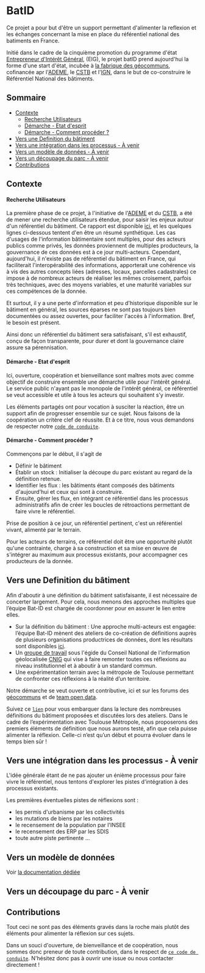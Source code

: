 # BatID

Ce projet a pour but d'être un support permettant d'alimenter la reflexion et les échanges concernant 
la mise en place du référentiel national des batiments en France. 

Initié dans le cadre de la cinquième promotion du programme d'état [Entrepreneur d'Intérêt Général](https://eig.etalab.gouv.fr/defis/batid/), (EIG), le projet batID prend aujourd'hui la forme d'une start d'état, incubée à [la fabrique des géocommuns](https://www.ign.fr/institut/la-fabrique-des-geocommuns-incubateur-de-communs-lign), cofinancée apr l'[ADEME](https://www.ademe.fr/), le [CSTB](http://www.cstb.fr/fr/) et l'[IGN](https://www.ign.fr/institut/la-fabrique-des-geocommuns-incubateur-de-communs-lign), dans le but de co-construire le Référentiel National des bâtiments. 


## Sommaire
- [Contexte](#Contexte)
    - [Recherche Utilisateurs](#Recherche-Utilisateurs)
    - [Démarche - Etat d'esprit](#démarche---etat-desprit) 
    - [Démarche - Comment procéder ? ](#démarche---comment-procéder-)
- [Vers une Definition du bâtiment](#Vers-une-Definition-du-bâtiment)
- [Vers une intégration dans les processus - À venir](#Vers-une-intégration-dans-les-processus---À-venir)
- [Vers un modèle de données - À venir](#Vers-un-modèle-de-données---À-venir)
- [Vers un découpage du parc - À venir](#Vers-un-découpage-du-parc---À-venir)
- [Contributions](#Contributions)

## Contexte

#### Recherche Utilisateurs

La première phase de ce projet, à l'initiative de l'[ADEME](https://www.ademe.fr/) et du [CSTB](http://www.cstb.fr/fr/), 
a été de mener une recherche utilisateurs étendue, pour saisir les enjeux autour d'un référentiel du bâtiment. 
Ce rapport est disponible [ici](https://github.com/entrepreneur-interet-general/BatID/blob/99e36173d5143e72426749fb7fd40f438ec56842/docs/Rapport-Phase-1-Bat-ID.pdf), 
et les quelques lignes ci-dessous tentent d'en être un résumé synthétique.
Les cas d'usages de l'information bâtimentaire sont multiples, pour des acteurs publics comme privés, 
les données proviennent de multiples producteurs, la gouvernance de ces données est à ce jour multi-acteurs.
Cependant, aujourd'hui, il n'existe pas de référentiel du bâtiment en France, 
qui faciliterait l'interopérabilité des informations, apporterait une cohérence 
vis à vis des autres concepts liées (adresses, locaux, parcelles cadastrales) ce impose à de 
nombreux acteurs de réaliser les mêmes croisement, parfois très techniques, avec des moyens variables, 
et une maturité variables sur ces compétences de la donnée.

Et surtout, il y a une perte d'information et peu d'historique disponible sur le bâtiment en général, les sources éparses ne sont pas toujours bien documentées ou assez ouvertes, pour faciliter l'accès à l'information. Bref, le besoin est présent.


Ainsi donc un référentiel du bâtiment sera satisfaisant, s'il est exhaustif, conçu de façon transparente, pour durer et dont la gouvernance claire assure sa pérennisation.

#### Démarche - Etat d'esprit

Ici, ouverture, coopération et bienveillance sont maîtres mots avec comme objectif de construire ensemble une démarche utile pour l'intérêt général. Le service public n'ayant pas le monopole de l'intérêt général, ce référentiel se veut accessible et utile à tous les acteurs qui souhaitent s’y investir.

Les éléments partagés ont pour vocation à susciter la réaction, être un support afin de progresser ensemble sur ce sujet. Nous faisons de la coopération un critère clef de réussite. Et à ce titre, nous vous demandons de respecter notre [`code de conduite`](CODE_OF_CONDUCT.md).

#### Démarche - Comment procéder ? 

Commençons par le début, il s'agit de
- Définir le bâtiment 
- Établir un stock : Initialiser la découpe du parc existant au regard de la définition retenue.
- Identifier les flux : les bâtiments étant composés des bâtiments d'aujourd'hui et ceux qui sont à construire.
- Ensuite, gérer les flux, en intégrant ce référentiel dans les processus administratifs afin de créer les boucles de rétroactions permettant de faire vivre le référentiel.

Prise de position à ce jour, un référentiel pertinent, c'est un référentiel vivant, alimenté par le terrain. 

Pour les acteurs de terrains, ce référentiel doit être une opportunité plutôt qu'une contrainte, charge à sa construction et sa mise en œuvre de s'intégrer au maximum aux processus existants, pour accompagner ces producteurs de la donnée.

## Vers une Definition du bâtiment 

Afin d'aboutir à une définition du bâtiment satisfaisante, il est nécessaire de concerter largement. Pour cela, nous menons des approches multiples que l’équipe Bat-ID est chargée de coordonner pour en assurer le lien entre elles.
- Sur la définition du bâtiment : Une approche multi-acteurs est engagée: l’équipe Bat-ID mènent des ateliers de co-création de définitions auprès de plusieurs organisations productrices de données, dont les résultats sont disponibles [ici](docs/Synthèse-Ateliers-de-Définition-Bat-ID.pdf).
- Un [groupe de travail](http://cnig.gouv.fr/?page_id=26261) sous l'égide du Conseil National de l'information géolocalisée [CNIG](http://cnig.gouv.fr/) qui vise à faire remonter toutes ces réflexions au niveau institutionnel et à aboutir à un standard commun.
- Une expérimentation terrain avec la métropole de Toulouse permettant de confronter ces réflexions à la réalité d’un territoire.

Notre démarche se veut ouverte et contributive, ici et sur les forums des [géocommuns](https://forum.geocommuns.fr/) et de [team open data](https://teamopendata.org/t/identifiant-unique-batiment/2899).

Suivez ce [`lien`](BUILDING_DEFINITIONS.md) pour vous embarquer dans la lecture des nombreuses définitions du bâtiment proposées et discutées lors des ateliers.
Dans le cadre de l’expérimentation avec Toulouse Métropole, nous proposerons des premiers éléments de définition que nous aurons testé, afin que cela puisse alimenter la réflexion. Celle-ci n’est qu’un début et pourra évoluer dans le temps bien sûr !

## Vers une intégration dans les processus - À venir

L'idée générale étant de ne pas ajouter un énième processus pour faire vivre le référentiel, nous tentons d'explorer les pistes d'intégration à des processus existants. 

Les premières éventuelles pistes de réflexions sont :
- les permis d'urbanisme par les collectivités
- les mutations de biens par les notaires
- le recensement de la population par l'INSEE
- le recensement des ERP par les SDIS
- toute autre piste pertinente …


## Vers un modèle de données

Voir [la documentation dédiée](DATA_MODEL.md)

## Vers un découpage du parc - À venir

## Contributions

Tout ceci ne sont pas des éléments gravés dans la roche mais plutôt des éléments pour alimenter la réflexion sur ces sujets.

Dans un souci d'ouverture, de bienveillance et de  coopération, nous sommes donc preneur de toute contribution, dans le respect de [`ce code de conduite`](CODE_OF_CONDUCT.md). N'hésitez donc pas à ouvrir une issue ou nous contacter directement !
